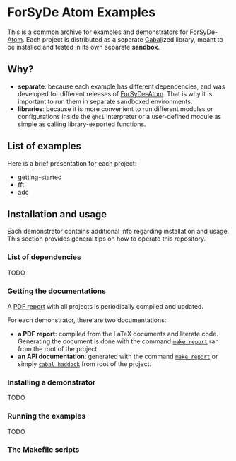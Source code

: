 # ForSyDe Atom Examples

This is a common archive for examples and demonstrators for [ForSyDe-Atom](https://github.com/forsyde/forsyde-atom). Each project is distributed as a separate [Cabal](https://www.haskell.org/cabal/)ized library, meant to be installed and tested in its own separate **sandbox**.

## Why?

 * **separate**: because each example has different dependencies, and was developed for different releases of [ForSyDe-Atom](https://github.com/forsyde/forsyde-atom). That is why it is important to run them in separate sandboxed environments.
 * **libraries**: because it is more convenient to run different modules or configurations inside the `ghci` interpreter or a user-defined module as simple as calling library-exported functions.

## List of examples

Here is a brief presentation for each project:

 * getting-started
 * fft
 * adc 

## Installation and usage

Each demonstrator contains additional info regarding installation and usage. This section provides general tips on how to operate this repository.

### List of dependencies

TODO
 
### Getting the documentations

A [PDF report](TODO) with all projects is periodically compiled and updated.

For each demonstrator, there are two documentations:

 * **a PDF report**: compiled from the LaTeX documents and literate code. Generating the document is done with the command [`make report`](#list-of-dependencies) ran from the root of the project. 
 * **an API documentation**: generated with the command [`make report`](#list-of-dependencies) or simply [`cabal haddock`](#list-of-dependencies) from root of the project. 
 
### Installing a demonstrator

TODO
 
### Running the examples

TODO

### The Makefile scripts
